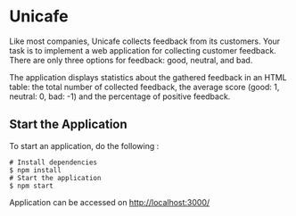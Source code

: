 # Unicafe

Like most companies, Unicafe collects feedback from its customers. Your task is to implement a web application for collecting customer feedback. There are only three options for feedback: good, neutral, and bad.

The application displays statistics about the gathered feedback in an HTML table: the total number of collected feedback, the average score (good: 1, neutral: 0, bad: -1) and the percentage of positive feedback.

## Start the Application

To start an application, do the following :

```
# Install dependencies
$ npm install
# Start the application
$ npm start
```
Application can be accessed on [http://localhost:3000/](localhost)